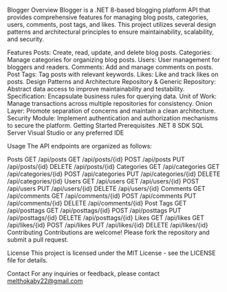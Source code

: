 Blogger
Overview
Blogger is a .NET 8-based blogging platform API that provides comprehensive features for managing blog posts, categories, users, comments, post tags, and likes. This project utilizes several design patterns and architectural principles to ensure maintainability, scalability, and security.

Features
Posts: Create, read, update, and delete blog posts.
Categories: Manage categories for organizing blog posts.
Users: User management for bloggers and readers.
Comments: Add and manage comments on posts.
Post Tags: Tag posts with relevant keywords.
Likes: Like and track likes on posts.
Design Patterns and Architecture
Repository & Generic Repository: Abstract data access to improve maintainability and testability.
Specification: Encapsulate business rules for querying data.
Unit of Work: Manage transactions across multiple repositories for consistency.
Onion Layer: Promote separation of concerns and maintain a clean architecture.
Security Module: Implement authentication and authorization mechanisms to secure the platform.
Getting Started
Prerequisites
.NET 8 SDK
SQL Server
Visual Studio or any preferred IDE

Usage
The API endpoints are organized as follows:

Posts
GET /api/posts
GET /api/posts/{id}
POST /api/posts
PUT /api/posts/{id}
DELETE /api/posts/{id}
Categories
GET /api/categories
GET /api/categories/{id}
POST /api/categories
PUT /api/categories/{id}
DELETE /api/categories/{id}
Users
GET /api/users
GET /api/users/{id}
POST /api/users
PUT /api/users/{id}
DELETE /api/users/{id}
Comments
GET /api/comments
GET /api/comments/{id}
POST /api/comments
PUT /api/comments/{id}
DELETE /api/comments/{id}
Post Tags
GET /api/posttags
GET /api/posttags/{id}
POST /api/posttags
PUT /api/posttags/{id}
DELETE /api/posttags/{id}
Likes
GET /api/likes
GET /api/likes/{id}
POST /api/likes
PUT /api/likes/{id}
DELETE /api/likes/{id}
Contributing
Contributions are welcome! Please fork the repository and submit a pull request.

License
This project is licensed under the MIT License - see the LICENSE file for details.

Contact
For any inquiries or feedback, please contact melthokaby22@gmail.com

